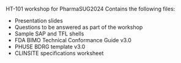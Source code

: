 HT-101 workshop for PharmaSUG2024
Contains the following files:
* Presentation slides
* Questions to be answered as part of the workshop
* Sample SAP and TFL shells
* FDA BIMO Technical Conformance Guide v3.0
* PHUSE BDRG template v3.0
* CLINSITE specifications worksheet
